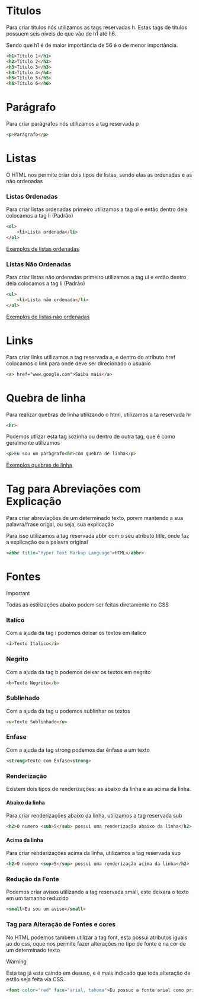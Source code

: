 <h1>Titulos</h1>

<p>Para criar titulos nós utilizamos as tags reservadas h. Estas tags de titulos possuem seis níveis de que vão de h1 até h6.</p>

<p>Sendo que h1 é de maior importãncia de 56 é o de menor importância.</p>

```html
<h1>Título 1</h1>
<h2>Título 2</h2>
<h3>Título 3</h3>
<h4>Título 4</h4>
<h5>Título 5</h5>
<h6>Título 6</h6>
```

<h1>Parágrafo</h1>

<p>Para criar parágrafos nós utilizamos a tag reservada p</p>

```html
<p>Parágrafo</p>
```

<h1>Listas</h1>

<p>O HTML nos permite criar dois tipos de listas, sendo elas as ordenadas e as não ordenadas</p>

<h3>Listas Ordenadas</h3>

<p>Para criar listas ordenadas primeiro utilizamos a tag ol e então dentro dela colocamos a tag li (Padrão)</p>

```html
<ol>
    <li>Lista ordenada</li>
</ol>
```

<a href="">Exemplos de listas ordenadas</a>

<h3>Listas Não Ordenadas</h3>

<p>Para criar listas não ordenadas primeiro utilizamos a tag ul e então dentro dela colocamos a tag li (Padrão)</p>

```html
<ul>
    <li>Lista não ordenada</li>
</ul>
```

<a href="">Exemplos de listas não ordenadas</a>

<h1>Links</h1>

Para criar links utilizamos a tag reservada a, e dentro do atributo href colocamos o link para onde deve ser direcionado o usuario

```html
<a> href="www.google.com">Saiba mais</a>
```

<h1>Quebra de linha</h1>

Para realizar quebras de linha utilizando o html, utilizamos a ta reservada hr

```html
<hr>
```

Podemos utlizar esta tag sozinha ou dentro de outra tag, que é como geralmente utilizamos

```html
<p>Eu sou um paragrafo<hr>com quebra de linha</p>
```

<a href="">Exemplos quebras de linha</a>

<h1>Tag para Abreviações com Explicação</h1>

<p>Para criar abreviações de um determinado texto, porem mantendo a sua palavra/frase origal, ou seja, sua explicação</p>
<p>Para isso utilizamos a tag reservada abbr com o seu atributo title, onde faz a explicação ou a palavra original</p>

```html
<abbr title="Hyper Text Markup Language">HTML</abbr>
```

<h1>Fontes</h1>

> [!IMPORTANT]
> Todas as estilizações abaixo podem ser feitas diretamente no CSS

<h3>Italico</h3>

<p>Com a ajuda da tag i podemos deixar os textos em italico</p>

```html
<i>Texto Italico</i>
```

<h3>Negrito</h3>

<p>Com a ajuda da tag b podemos deixar os textos em negrito</p>

```html
<b>Texto Negrito</b>
```

<h3>Sublinhado</h3>

<p>Com a ajuda da tag u podemos sublinhar os textos</p>

```html
<u>Texto Sublinhado</u>
```

<h3>Enfase</h3>

<p>Com a ajuda da tag strong podemos dar ênfase a um texto</p>

```html
<strong>Texto com Ênfase<strong>
```

<h3>Renderização</h3>

<p>Existem dois tipos de renderizações: as abaixo da linha e as acima da linha.</p>

<h4>Abaixo da linha</h4>

<p>Para criar renderizações abaixo da linha, utilizamos a tag reservada sub</p>

```html
<h2>O numero <sub>5</sub> possui uma renderização abaixo da linha</h2>
```

<h4>Acima da linha</h4>

<p>Para criar renderizações acima da linha, utilizamos a tag reservada sup</p>

```html
<h2>O numero <sup>5</sup> possui uma renderização acima da linha</h2>
```


<h3>Redução da Fonte</h3>

<p>Podemos criar avisos utilizando a tag reservada small, este deixara o texto em um tamanho reduzido</p>

```html
<small>Eu sou um aviso</small>
```

<h3>Tag para Alteração de Fontes e cores</h3>

<p>No HTML podemos tambem utilizar a tag font, esta possui atributos iguais ao do css, oque nos permite fazer alterações no tipo de fonte e na cor de um determinado texto</p>

> [!WARNING]
> Esta tag já esta caindo em desuso, e é mais indicado que toda alteração de estilo seja feita via CSS.

```html
<font color="red" face="arial, tahoma">Eu possuo a fonte arial como primaria e tahoma como secundaria, e tambem a cor vermelha</font>
```